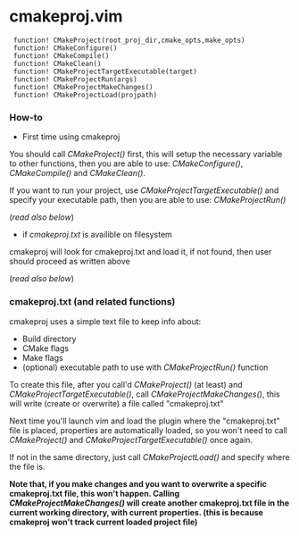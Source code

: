 # cmakeproj.vim
	
	 function! CMakeProject(root_proj_dir,cmake_opts,make_opts)
	 function! CMakeConfigure()
	 function! CMakeCompile()
	 function! CMakeClean()
	 function! CMakeProjectTargetExecutable(target)
	 function! CMakeProjectRun(args)
	 function! CMakeProjectMakeChanges()
	 function! CMakeProjectLoad(projpath)

### How-to
 * First time using cmakeproj
  
  You should call *CMakeProject()* first, this will setup the necessary variable to other functions,
  then you are able to use: *CMakeConfigure()*, *CMakeCompile()* and *CMakeClean()*.

  If you want to run your project, use *CMakeProjectTargetExecutable()* and specify your executable
  path, then you are able to use: *CMakeProjectRun()*
  
  (*read also below*)

 * if *cmakeproj.txt* is availible on filesystem
 
  cmakeproj will look for cmakeproj.txt and load it, if not found, then user should proceed as
  written above
  
  (*read also below*)

### cmakeproj.txt (and related functions)
cmakeproj uses a simple text file to keep info about:
 * Build directory
 * CMake flags
 * Make flags
 * (optional) executable path to use with *CMakeProjectRun()* function

To create this file, after you call'd *CMakeProject()* (at least) and *CMakeProjectTargetExecutable()*,
call *CMakeProjectMakeChanges()*, this will write (create or overwrite) a file called "cmakeproj.txt"

Next time you'll launch vim and load the plugin where the "cmakeproj.txt" file is placed, properties are automatically loaded, so you won't need to call *CMakeProject()* and *CMakeProjectTargetExecutable()* once again.

If not in the same directory, just call *CMakeProjectLoad()* and specify where the file is.

**Note that, if you make changes and you want to overwrite a specific cmakeproj.txt file, this won't happen.
Calling *CMakeProjectMakeChanges()* will create another cmakeproj.txt file in the current working directory, with current properties. (this is because cmakeproj won't track current loaded project file)**
